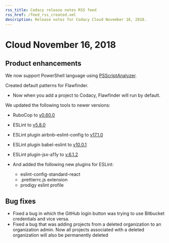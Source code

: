 ```yaml
---
rss_title: Codacy release notes RSS feed
rss_href: /feed_rss_created.xml
description: Release notes for Codacy Cloud November 16, 2018.
---
```


# Cloud November 16, 2018

## Product enhancements

We now support PowerShell language using [PSScriptAnalyzer](https://github.com/PowerShell/PSScriptAnalyzer).

Created default patterns for Flawfinder.

-   Now when you add a project to Codacy, Flawfinder will run by default.

We updated the following tools to newer versions:

-   RuboCop to [v0.60.0](https://github.com/rubocop-hq/rubocop/blob/master/relnotes/v0.60.0.md)
-   ESLint to [v5.8.0](https://eslint.org/blog/2018/10/eslint-v5.8.0-released)
-   ESLint plugin <span class="skip-vale">airbnb-eslint-config</span> to [v17.1.0](https://www.npmjs.com/package/eslint-config-airbnb/v/17.1.0)
-   ESLint plugin <span class="skip-vale">babel-eslint</span> to [v10.0.1](https://www.npmjs.com/package/babel-eslint/v/10.0.1)
-   ESLint plugin-jsx-a11y to [v.6.1.2](https://www.npmjs.com/package/eslint-plugin-jsx-a11y/v/6.1.2)

-   And added the following new plugins for ESLint:
    -   <span class="skip-vale">eslint-config-standard-react</span>
    -   .prettierrc.js extension
    -   prodigy <span class="skip-vale">eslint</span> profile

## Bug fixes

-   Fixed a bug in which the GitHub login button was trying to use Bitbucket credentials and vice versa.
-   Fixed a bug that was adding projects from a deleted organization to an organization admin. Now all projects associated with a deleted organization will also be permanently deleted
